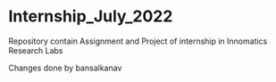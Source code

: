 # Internship_July_2022
Repository contain Assignment and Project of internship in Innomatics Research Labs


Changes done by bansalkanav